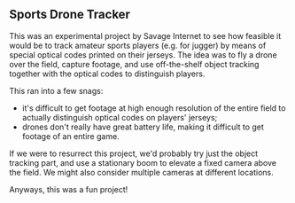 ## Sports Drone Tracker

This was an experimental project by Savage Internet to see how feasible it would be to track amateur sports players (e.g. for jugger) by means of special optical codes printed on their jerseys.  The idea was to fly a drone over the field, capture footage, and use off-the-shelf object tracking together with the optical codes to distinguish players.

This ran into a few snags:

- it's difficult to get footage at high enough resolution of the entire field to actually distinguish optical codes on players' jerseys;
- drones don't really have great battery life, making it difficult to get footage of an entire game.

If we were to resurrect this project, we'd probably try just the object tracking part, and use a stationary boom to elevate a fixed camera above the field.  We might also consider multiple cameras at different locations.

Anyways, this was a fun project!
